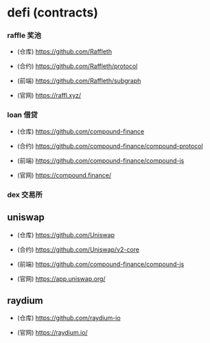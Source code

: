 # defi **(contracts)**

### raffle 奖池

- (仓库) https://github.com/Raffleth

- (合约) https://github.com/Raffleth/protocol

- (前端) https://github.com/Raffleth/subgraph

- (官网) https://raffl.xyz/

### loan 借贷

- (仓库) https://github.com/compound-finance

- (合约) https://github.com/compound-finance/compound-protocol

- (前端) https://github.com/compound-finance/compound-js

- (官网) https://compound.finance/

### dex 交易所

## uniswap

- (仓库) https://github.com/Uniswap

- (合约) https://github.com/Uniswap/v2-core

- (前端) https://github.com/compound-finance/compound-js

- (官网) https://app.uniswap.org/

## raydium

- (仓库) https://github.com/raydium-io

- (官网) https://raydium.io/
